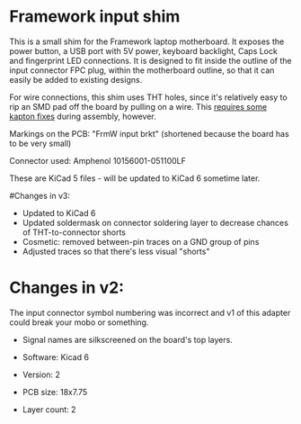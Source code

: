 # Framework input shim


This is a small shim for the Framework laptop motherboard. It exposes the power button,
a USB port with 5V power, keyboard backlight, Caps Lock and fingerprint LED connections.
It is designed to fit inside the outline of the input connector FPC plug,
within the motherboard outline, so that it can easily be added to existing designs.

For wire connections, this shim uses THT holes, since it's relatively easy to rip
an SMD pad off the board by pulling on a wire. This [requires some kapton fixes](https://twitter.com/FairywrenTech/status/1559150268557795331)
during assembly, however.

Markings on the PCB: "FrmW input brkt" (shortened because the board has to be very small)

Connector used: Amphenol 10156001-051100LF

These are KiCad 5 files - will be updated to KiCad 6 sometime later.

#Changes in v3:

- Updated to KiCad 6
- Updated soldermask on connector soldering layer to decrease chances of THT-to-connector shorts
- Cosmetic: removed between-pin traces on a GND group of pins
- Adjusted traces so that there's less visual "shorts"

# Changes in v2: 

The input connector symbol numbering was incorrect
and v1 of this adapter could break your mobo or something.

- Signal names are silkscreened on the board's top layers.

- Software: Kicad 6
- Version: 2
- PCB size: 18x7.75
- Layer count: 2

